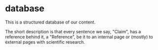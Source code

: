# database
This is a structured database of our content.

The short description is that every sentence we say, "Claim", has a reference behind it, a "Reference", be it to an internal page or (mostly) to external pages with scientific research.
